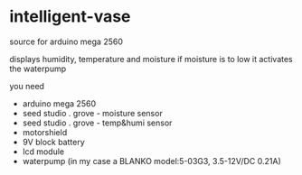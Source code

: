 # intelligent-vase
source for arduino mega 2560

displays humidity, temperature and moisture
if moisture is to low it activates the waterpump


you need 
- arduino mega 2560
- seed studio . grove - moisture sensor
- seed studio . grove - temp&humi sensor
- motorshield
- 9V block battery
- lcd module
- waterpump (in my case a BLANKO model:5-03G3, 3.5-12V/DC 0.21A)
